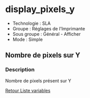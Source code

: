 # display_pixels_y

* Technologie : SLA
* Groupe : Réglages de l'Imprimante
* Sous groupe : Général - Afficher
* Mode : Simple

## Nombre de pixels sur Y

### Description

Nombre de pixels présent sur Y


[Retour Liste variables](variable_list.md)